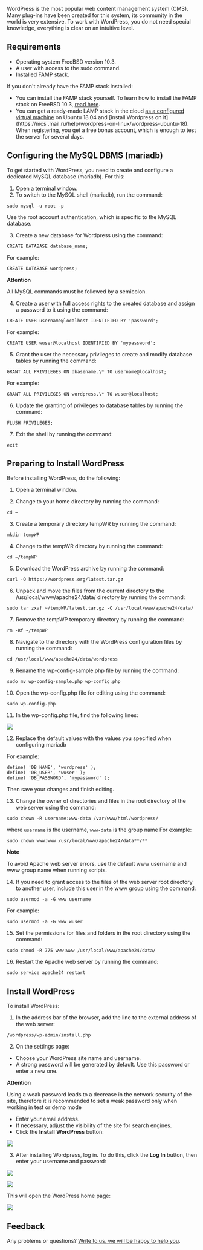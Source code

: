 WordPress is the most popular web content management system (CMS). Many plug-ins have been created for this system, its community in the world is very extensive. To work with WordPress, you do not need special knowledge, everything is clear on an intuitive level.

## Requirements

- Operating system FreeBSD version 10.3.
- A user with access to the sudo command.
- Installed FAMP stack.

If you don't already have the FAMP stack installed:

- You can install the FAMP stack yourself. To learn how to install the FAMP stack on FreeBSD 10.3, [read here](https://mcs.mail.ru/help/famp-on-linux/famp-freebsd-10).
- You can get a ready-made LAMP stack in the cloud [as a configured virtual machine](https://mcs.mail.ru/app/services/marketplace/) on Ubuntu 18.04 and [install Wordpress on it](https://mcs .mail.ru/help/wordpress-on-linux/wordpress-ubuntu-18). When registering, you get a free bonus account, which is enough to test the server for several days.

## Configuring the MySQL DBMS (mariadb)

To get started with WordPress, you need to create and configure a dedicated MySQL database (mariadb). For this:

1. Open a terminal window.
2. To switch to the MySQL shell (mariadb), run the command:

```
sudo mysql -u root -p
```

Use the root account authentication, which is specific to the MySQL database.

3. Create a new database for Wordpress using the command:

```
CREATE DATABASE database_name;
```

For example:

```
CREATE DATABASE wordpress;
```

<warn>

**Attention**

All MySQL commands must be followed by a semicolon.

</warn>

4. Create a user with full access rights to the created database and assign a password to it using the command:

```
CREATE USER username@localhost IDENTIFIED BY 'password';
```

For example:

```
CREATE USER wuser@localhost IDENTIFIED BY 'mypassword';
```

5. Grant the user the necessary privileges to create and modify database tables by running the command:

```
GRANT ALL PRIVILEGES ON dbasename.\* TO username@localhost;
```

For example:

```
GRANT ALL PRIVILEGES ON wordpress.\* TO wuser@localhost;
```

6. Update the granting of privileges to database tables by running the command:

```
FLUSH PRIVILEGES;
```

7. Exit the shell by running the command:

```
exit
```

## Preparing to Install WordPress

Before installing WordPress, do the following:

1. Open a terminal window.

2. Change to your home directory by running the command:

```
cd ~
```

3. Create a temporary directory tempWR by running the command:

```
mkdir tempWP
```

4. Change to the tempWR directory by running the command:

```
cd ~/tempWP
```

5. Download the WordPress archive by running the command:

```
curl -O https://wordpress.org/latest.tar.gz
```

6. Unpack and move the files from the current directory to the /usr/local/www/apache24/data/ directory by running the command:

```
sudo tar zxvf ~/tempWP/latest.tar.gz -C /usr/local/www/apache24/data/

```

7. Remove the tempWP temporary directory by running the command:

```
rm -Rf ~/tempWP
```

8. Navigate to the directory with the WordPress configuration files by running the command:

```
cd /usr/local/www/apache24/data/wordpress

```

9. Rename the wp-config-sample.php file by running the command:

```
sudo mv wp-config-sample.php wp-config.php
```

10. Open the wp-config.php file for editing using the command:

```
sudo wp-config.php
```

11. In the wp-config.php file, find the following lines:

**![](./assets/1556975940008-1556975940008-jpeg)**

12. Replace the default values ​​with the values ​​you specified when configuring mariadb

For example:

```
define( 'DB_NAME', 'wordpress' );
define( 'DB_USER', 'wuser' );
define( 'DB_PASSWORD', 'mypassword' );
```

Then save your changes and finish editing.

13. Change the owner of directories and files in the root directory of the web server using the command:

```
sudo chown -R username:www-data /var/www/html/wordpress/
```

where `username` is the username, `www-data` is the group name
For example:

```
sudo chown www:www /usr/local/www/apache24/data**/**
```

<info>

**Note**

To avoid Apache web server errors, use the default www username and www group name when running scripts.

</info>

14. If you need to grant access to the files of the web server root directory to another user, include this user in the www group using the command:

```
sudo usermod -a -G www username
```

For example:

```
sudo usermod -a -G www wuser
```

15. Set the permissions for files and folders in the root directory using the command:

```
sudo chmod -R 775 www:www /usr/local/www/apache24/data/

```

16. Restart the Apache web server by running the command:

```
sudo service apache24 restart

```

## Install WordPress

To install WordPress:

1. In the address bar of the browser, add the line to the external address of the web server:

```
/wordpress/wp-admin/install.php
```

2. On the settings page:

- Choose your WordPress site name and username.
- A strong password will be generated by default. Use this password or enter a new one.

**Attention**

Using a weak password leads to a decrease in the network security of the site, therefore it is recommended to set a weak password only when working in test or demo mode

- Enter your email address.
- If necessary, adjust the visibility of the site for search engines.
- Click the **Install** **WordPress** button:

**![](./assets/1555705531629-1555705531629-png)**

3. After installing Wordpress, log in. To do this, click the **Log In** button, then enter your username and password:

**![](./assets/1555705599355-1555705599355-png)**

**![](./assets/1556999801042-1556999801042-jpeg)**

This will open the WordPress home page:

**![](./assets/1555705632823-1555705632823-png)**

## **Feedback**

Any problems or questions? [Write to us, we will be happy to help you](https://mcs.mail.ru/help/contact-us).
